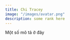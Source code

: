 ```yaml
---
title: Chi Tracey
image: "/images/avatar.png"
description: some rank here
---
```


Một số mô tả ở đây
